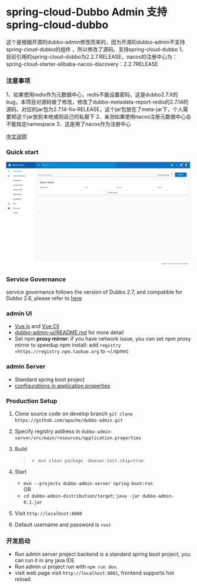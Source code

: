 # spring-cloud-Dubbo Admin 支持spring-cloud-dubbo

这个是根据开源的dubbo-admin修改而来的，因为开源的dubbo-admin不支持spring-cloud-dubbo的组件
，所以修改了源码。支持spring-cloud-dubbo
1、目前引用的spring-cloud-dubbo为2.2.7.RELEASE，nacos的注册中心为：spring-cloud-starter-alibaba-nacos-discovery：2.2.7RELEASE

### 注意事项
1、如果使用redis作为元数据中心，redis不能设置密码，这是dubbo2.7.X的bug，本项目对源码做了修改，修改了dubbo-metadata-report-redis的2.7.14的源码，对应的jar包为2.7.14-fix-RELEASE，这个jar包放在了meta-jar下，个人需要把这个jar放到本地或则自己的私服下
2、亲测如果使用nacos注册元数据中心会不能指定namespace
3、这是用了nacos作为注册中心



[中文说明](README_ZH.md)
### Quick start


![index](https://raw.githubusercontent.com/apache/dubbo-admin/develop/doc/images/index.png)

### Service Governance  
service governance follows the version of Dubbo 2.7, and compatible for Dubbo 2.6, please refer to [here](https://github.com/apache/dubbo-admin/wiki/The-compatibility-of-service-governance)
### admin UI

- [Vue.js](https://vuejs.org) and [Vue Cli](https://cli.vuejs.org/)
- [dubbo-admin-ui/README.md](dubbo-admin-ui/README.md) for more detail
- Set npm **proxy mirror**: if you have network issue, you can set npm proxy mirror to speedup npm install: add `registry =https://registry.npm.taobao.org` to ~/.npmrc

### admin Server

* Standard spring boot project
* [configurations in application.properties](https://github.com/apache/dubbo-admin/wiki/Dubbo-Admin-configuration)


### Production Setup

1. Clone source code on develop branch `git clone https://github.com/apache/dubbo-admin.git`
2. Specify registry address in `dubbo-admin-server/src/main/resources/application.properties`
3. Build

    > - `mvn clean package -Dmaven.test.skip=true`  
4. Start 
    * `mvn --projects dubbo-admin-server spring-boot:run`  
    OR
    * `cd dubbo-admin-distribution/target`;   `java -jar dubbo-admin-0.1.jar`
5. Visit `http://localhost:8080`
6. Default username and password is `root`

### 开发启动
* Run admin server project
   backend is a standard spring boot project, you can run it in any java IDE
* Run admin ui project
  run with `npm run dev`.
* visit web page
  visit `http://localhost:8081`, frontend supports hot reload.
  
### 
